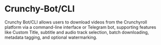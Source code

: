# Crunchy-Bot/CLI
Crunchy Bot/CLI allows users to download videos from the Crunchyroll platform via a command-line interface or Telegram bot, supporting features like Custom Title, subtitle and audio track selection, batch downloading, metadata tagging, and optional watermarking.
